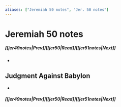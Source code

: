```yaml
---
aliases: ["Jeremiah 50 notes", "Jer. 50 notes"]
---
```

# Jeremiah 50 notes
##### <span class=arrow-left></span>[[jer49notes|Prev]]<span class=navigation-separator></span>[[jer50|Read]]<span class=navigation-separator></span>[[jer51notes|Next]]<span class=arrow-right></span>
- 
## Judgment Against Babylon
- 
##### <span class=arrow-left></span>[[jer49notes|Prev]]<span class=navigation-separator></span>[[jer50|Read]]<span class=navigation-separator></span>[[jer51notes|Next]]<span class=arrow-right></span>